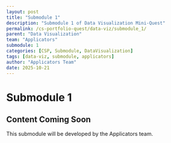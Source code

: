 ```yaml
---
layout: post
title: "Submodule 1"
description: "Submodule 1 of Data Visualization Mini-Quest"
permalink: /cs-portfolio-quest/data-viz/submodule_1/
parent: "Data Visualization"
team: "Applicators"
submodule: 1
categories: [CSP, Submodule, DataVisualization]
tags: [data-viz, submodule, applicators]
author: "Applicators Team"
date: 2025-10-21
---
```


# Submodule 1

## Content Coming Soon
This submodule will be developed by the Applicators team.

